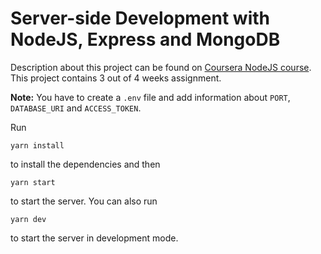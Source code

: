 
# Server-side Development with NodeJS, Express and MongoDB

Description about this project can be found on [Coursera NodeJS course](https://www.coursera.org/learn/server-side-nodejs/home/welcome). This project contains 3 out of 4 weeks assignment.

**Note:** You have to create a `.env` file and add information about `PORT`, `DATABASE_URI` and `ACCESS_TOKEN`.

Run

	yarn install

to install the dependencies and then

	yarn start

to start the server. You can also run

	yarn dev

to start the server in development mode.